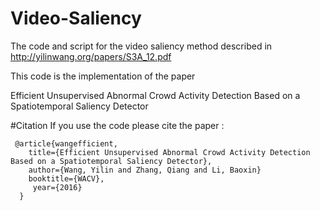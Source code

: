 # Video-Saliency
The code and script for the video saliency method described in http://yilinwang.org/papers/S3A_12.pdf

This code is the implementation of the paper 

Efficient Unsupervised Abnormal Crowd Activity Detection Based on a
Spatiotemporal Saliency Detector

#Citation
If you use the code please cite the paper :


     @article{wangefficient,
        title={Efficient Unsupervised Abnormal Crowd Activity Detection Based on a Spatiotemporal Saliency Detector},
        author={Wang, Yilin and Zhang, Qiang and Li, Baoxin}
        booktitle={WACV},
         year={2016}
      }
 
